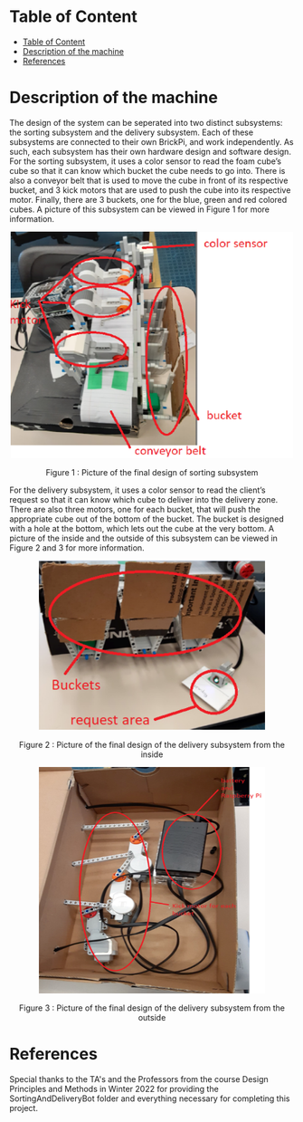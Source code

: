 

# Table of Content
- [Table of Content](#table-of-content)
- [Description of the machine](#description-of-the-machine)
- [References](#references)

# Description of the machine
The design of the system can be seperated into two distinct subsystems: the sorting subsystem and the delivery subsystem. Each of these subsystems are connected to their own BrickPi, and work independently. As such, each subsystem has their own hardware design and software design. For the sorting subsystem, it uses a color sensor to read the foam cube’s cube so that it can know which bucket the cube needs to go into. There is also a conveyor belt that is used to move the cube in front of its respective bucket, and 3 kick motors that are used to push the cube into its respective motor. Finally, there are 3 buckets, one for the blue, green and red colored cubes. A picture of this subsystem can be viewed in Figure 1 for more information.
<p align="center">
<img src="https://raw.githubusercontent.com/rajanptl/SortingAndDeliveryBot/main/Picture/Figure%201.PNG" width="500" height="400" />
</p>
<p align="center">
Figure 1 : Picture of the final design of sorting subsystem
</p>
For the delivery subsystem, it uses a color sensor to read the client’s request so that it can know which cube to deliver into the delivery zone. There are also three motors, one for each bucket, that will push the appropriate cube out of the bottom of the bucket. The bucket is designed with a hole at the bottom, which lets out the cube at the very bottom. A picture of the inside and the outside of this subsystem can be viewed in Figure 2 and 3 for more information.
<p align="center">
<img src="https://raw.githubusercontent.com/rajanptl/SortingAndDeliveryBot/main/Picture/Figure%202.PNG" width="400" height="300" />
</p>
<p align="center">
Figure 2 : Picture of the final design of the delivery subsystem from the inside
</p>
<p align="center">
<img src="https://raw.githubusercontent.com/rajanptl/SortingAndDeliveryBot/main/Picture/Figure%203.PNG" width="400" height="400" />
</p>
<p align="center">
Figure 3 : Picture of the final design of the delivery subsystem from the outside
</p>

# References
Special thanks to the TA's and the Professors from the course Design Principles and Methods in Winter 2022 for providing the SortingAndDeliveryBot folder and everything necessary for completing this project.
